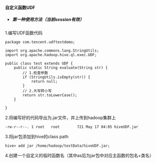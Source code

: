 #### 自定义函数UDF

- ##### 第一种使用方法（当前session有效）

1.编写UDF函数代码

```
package com.tencent.udftestdemo;

import org.apache.commons.lang.StringUtils;
import org.apache.hadoop.hive.ql.exec.UDF;

public class test extends UDF {
	public static String evaluate(String str) {
		// 1.检查参数
		if (StringUtils.isEmpty(str)) {
			return null;
		}
		// 2.大写转小写
		return str.toLowerCase();
	}

}

```

2.将编写好的代码导出为.jar文件，并上传到hadoop集群上

```
-rw-r--r--. 1 root   root        721 May 17 04:05 hiveUDF.jar
```

3.将jar包添加到hive的class path

```
hive> add jar /home/hadoop/testData/hiveUDF.jar;
```

4.创建一个自定义的临时函数名（其中as后为jar包中对应主函数的包名+类名）



















